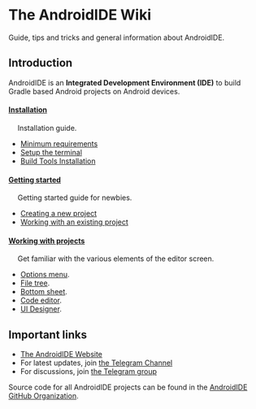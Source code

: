 # The AndroidIDE Wiki

Guide, tips and tricks and general information about AndroidIDE.

## Introduction

AndroidIDE is an **Integrated Development Environment (IDE)** to build Gradle based Android projects on Android devices.

#### [Installation](./installation.md#readme)
&emsp; Installation guide.
- [Minimum requirements](./installation.md#minimum-requirements)
- [Setup the terminal](./installation.md#setup-the-terminal-1)
- [Build Tools Installation](./installation.md#build-tools-installation-1)

#### [Getting started](./getting_started.md#readme)
&emsp; Getting started guide for newbies.
- [Creating a new project](./getting_started.md#creating-a-new-project)
- [Working with an existing project](./getting_started.md#working-with-an-existing-project)

#### [Working with projects](./editor/README.md)
&emsp; Get familiar with the various elements of the editor screen.
- [Options menu](./editor/README.md#options-menu).
- [File tree](./editor/README.md#the-file-tree).
- [Bottom sheet](./editor/README.md#editor-bottomsheet).
- [Code editor](./editor/README.md#the-code-editor).
- [UI Designer](./uidesigner/README.md).

## Important links

- [The AndroidIDE Website](https://androidide.com)
- For latest updates, join [the Telegram Channel](https://t.me/AndroidIDEOfficial)
- For discussions, join [the Telegram group](https://t.me/androidide_discussions)

Source code for all AndroidIDE projects can be found in the [AndroidIDE GitHub Organization](https://github.com/AndroidIDEOfficial).
